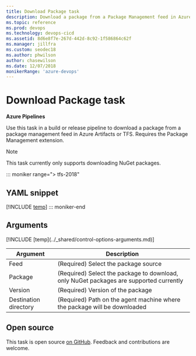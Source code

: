 ```yaml
---
title: Download Package task
description: Download a package from a Package Management feed in Azure Artifacts or TFS.
ms.topic: reference
ms.prod: devops
ms.technology: devops-cicd
ms.assetid: 8d6e8f7e-267d-442d-8c92-1f586864c62f
ms.manager: jillfra
ms.custom: seodec18
ms.author: phwilson
author: chasewilson
ms.date: 12/07/2018
monikerRange: 'azure-devops'
---
```


# Download Package task

**Azure Pipelines**

Use this task in a build or release pipeline to download a package from a package management feed in Azure Artifacts or TFS.
Requires the Package Management extension.

> [!NOTE]
> This task currently only supports downloading NuGet packages.

::: moniker range="> tfs-2018"
## YAML snippet
[!INCLUDE [temp](../_shared/yaml/DownloadPackageV0.md)]
::: moniker-end

## Arguments

<table><thead><tr><th>Argument</th><th>Description</th></tr></thead>
<tr><td>Feed</td><td>(Required) Select the package source</td></tr>
<tr><td>Package</td><td>(Required) Select the package to download, only NuGet packages are supported currently</td></tr>
<tr><td>Version</td><td>(Required) Version of the package</td></tr>
<tr><td>Destination directory</td><td>(Required) Path on the agent machine where the package will be downloaded</td></tr>
[!INCLUDE [temp](../_shared/control-options-arguments.md)]
</table>

## Open source

This task is open source [on GitHub](https://github.com/Microsoft/azure-pipelines-tasks). Feedback and contributions are welcome.
